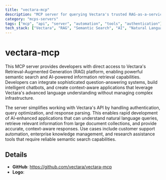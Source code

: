 ```yaml
---
title: "vectara-mcp"
description: "MCP server for querying Vectara's trusted RAG-as-a-service platform with semantic search capabilities."
category: "mcps-servers"
tags: ["mcp", "api", "server", "automation", "tools", "authentication"]
tech_stack: ["Vectara", "RAG", "Semantic Search", "AI", "Natural Language Processing"]
---
```


# vectara-mcp

This MCP server provides developers with direct access to Vectara's Retrieval-Augmented Generation (RAG) platform, enabling powerful semantic search and AI-powered information retrieval capabilities. Developers can integrate sophisticated question-answering systems, build intelligent chatbots, and create context-aware applications that leverage Vectara's advanced language understanding without managing complex infrastructure.

The server simplifies working with Vectara's API by handling authentication, query optimization, and response parsing. This enables rapid development of AI-enhanced applications that can understand natural language queries, retrieve relevant information from large document collections, and provide accurate, context-aware responses. Use cases include customer support automation, enterprise knowledge management, and research assistance tools that require reliable semantic search capabilities.

## Details

- **GitHub**: https://github.com/vectara/vectara-mcp
- **Logo**: 

